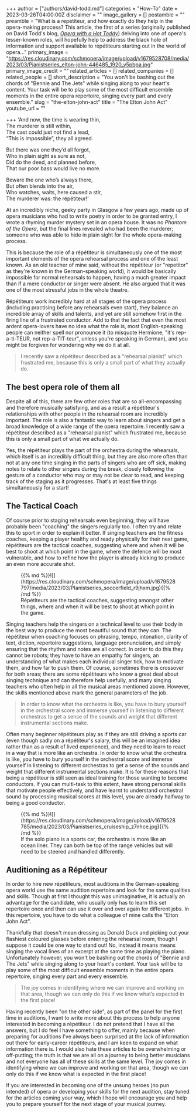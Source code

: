 +++
author = ["authors/david-todd.md"]
categories = "How-To"
date = 2023-03-26T04:00:00Z
disclaimer = ""
image_gallery = []
postamble = ""
preamble = "What is a repetiteur, and how exactly do they help in the opera-making process? This article, the first of a series (originally published on David Todd's blog, [_Opera with a Hot Toddy_](https://www.david-todd.co.uk/?page_id=770)) delving into one of opera's lesser-known roles, will hopefully help to address the black hole of information and support available to répétiteurs starting out in the world of opera..."
primary_image = "https://res.cloudinary.com/schmopera/image/upload/v1679528708/media/2023/03/Pianistseries_elton-john-446485_1920_v5pbpa.jpg"
primary_image_credit = ""
related_articles = []
related_companies = []
related_people = []
short_description = "You won't be bashing out the chords of \"Bennie and The Jets\" while singing along to your heart's content. Your task will be to play some of the most difficult ensemble moments in the entire opera repertoire, singing every part and every ensemble."
slug = "the-elton-john-act"
title = "The Elton John Act"
youtube_url = ""

+++
'And now, the time is wearing thin,  
The murderer is still within,   
The cast could just not find a lead,   
“This is impossible”, they all agreed.

But there was one they’d all forgot,   
Who in plain sight as sure as not,   
Did do the deed, and planned before,   
That our poor bass would live no more.

Beware the one who’s always there,   
But often blends into the air,  
Who watches, waits, here caused a stir,   
The murderer was: the répétiteur!’

At an incredibly niche, geeky party in Glasgow a few years ago, made up of opera musicians who had to write poetry in order to be granted entry, I wrote a rhyming murder mystery set in an opera house. It was no _Phantom of the Opera_, but the final lines revealed who had been the murderer; someone who was able to hide in plain sight for the whole opera-making process.

This is because the role of a répétiteur is simultaneously one of the most important elements of the opera rehearsal process and one of the least known. As an old teacher of mine said, without the répétiteur (or "repetitor" as they're known in the German-speaking world), it would be basically impossible for normal rehearsals to happen, having a much greater impact than if a mere conductor or singer were absent. He also argued that it was one of the most stressful jobs in the whole theatre.

Répétiteurs work incredibly hard at all stages of the opera process (including practising before any rehearsals even start), they balance an incredible array of skills and talents, and yet are still somehow first in the firing line of a frustrated conductor. Add to that the fact that even the most ardent opera-lovers have no idea what the role is, most English-speaking people can neither spell nor pronounce it (to misquote Hermione, "it's rep-a-ti-TEUR, not rep-a-TIT-teur", unless you're speaking in German), and you might be forgiven for wondering why we do it at all.

> I recently saw a répétiteur described as a "rehearsal pianist" which frustrated me, because this is only a small part of what they actually do.

## The best opera role of them all

Despite all of this, there are few other roles that are so all-encompassing and therefore musically satisfying, and as a result a répétiteur's relationships with other people in the rehearsal room are incredibly important. The role is also a fantastic way to learn about singers and get a broad knowledge of a wide range of the opera repertoire. I recently saw a répétiteur described as a "rehearsal pianist" which frustrated me, because this is only a small part of what we actually do.

Yes, the répétiteur plays the part of the orchestra during the rehearsals, which itself is an incredibly difficult thing, but they are also more often than not at any one time singing in the parts of singers who are off sick, making notes to relate to other singers during the break, closely following the gesture of a conductor who may or may not be clear to read, and keeping track of the staging as it progresses. That's at least five things simultaneously for a start!

## The Tactical Coach

Of course prior to staging rehearsals even beginning, they will have probably been "coaching" the singers regularly too. I often try and relate this to sport in order to explain it better. If singing teachers are the fitness coaches, keeping a player healthy and ready physically for their next game, répétiteurs are the tactical coaches, suggesting where and when it will be best to shoot at which point in the game, where the defence will be most vulnerable, and how to refine how the player is already kicking to produce an even more accurate shot.

<figure data-type="image">{{% md %}}![](https://res.cloudinary.com/schmopera/image/upload/v1679528797/media/2023/03/PIanistseries_soccerfield_r9jhxm.jpg){{% /md %}}

<figcaption>Répétiteurs are the tactical coaches, suggesting amongst other things, where and when it will be best to shoot at which point in the game.</figcaption>  
</figure>

Singing teachers help the singers on a technical level to use their body in the best way to produce the most beautiful sound that they can. The répétiteur when coaching focuses on phrasing, tempo, intonation, clarity of text, diction, repertoire suggestions, language pronunciation, and simply ensuring that the rhythm and notes are all correct. In order to do this they cannot be robots; they have to have an empathy for singers, an understanding of what makes each individual singer tick, how to motivate them, and how far to push them. Of course, sometimes there is crossover for both areas; there are some répétiteurs who know a great deal about singing technique and can therefore help usefully, and many singing teachers who often help in all the musical areas mentioned above. However, the skills mentioned above mark the general parameters of the job.

> In order to know what the orchestra is like, you have to bury yourself in the orchestral score and immerse yourself in listening to different orchestras to get a sense of the sounds and weight that different instrumental sections make.

Often many beginner répétiteurs play as if they are still driving a sports car (even though sadly on a répétiteur's salary, this will be an imagined idea rather than as a result of lived experience), and they need to learn to react in a way that is more like an orchestra. In order to know what the orchestra is like, you have to bury yourself in the orchestral score and immerse yourself in listening to different orchestras to get a sense of the sounds and weight that different instrumental sections make. It is for these reasons that being a répétiteur is still seen as ideal training for those wanting to become conductors. If you can multi-task to this extent, have strong personal skills that motivate people effectively, and have learnt to understand orchestral sound by processing musical scores at this level, you are already halfway to being a good conductor.

<figure data-type="image">{{% md %}}![](https://res.cloudinary.com/schmopera/image/upload/v1679528785/media/2023/03/Pianistseries_cruiseship_z7nhce.jpg){{% /md %}}

<figcaption>If the solo piano is a sports car, the orchestra is more like an ocean liner. They can both be top of the range vehicles but will need to be steered and handled differently.</figcaption></figure>

## Auditioning as a Répétiteur

In order to hire new répétiteurs, most auditions in the German-speaking opera world use the same audition repertoire and look for the same qualities and skills. Though at first I thought this was unimaginative, it is actually an advantage for the candidate, who usually only has to learn this set repertoire once and then can use it over and over again for different jobs. In this repertoire, you have to do what a colleague of mine calls the "Elton John Act". 

Thankfully that doesn't mean dressing as Donald Duck and picking out your flashiest coloured glasses before entering the rehearsal room, though I suppose it could be one way to stand out! No, instead it means means singing the vocal lines of an excerpt at the same time as playing the piano. Unfortunately however, you won't be bashing out the chords of "Bennie and The Jets" while singing along to your heart's content. Your task will be to play some of the most difficult ensemble moments in the entire opera repertoire, singing every part and every ensemble.  

> The joy comes in identifying where we can improve and working on that area, though we can only do this if we know what’s expected in the first place!

Having recently been "on the other side", as part of the panel for the first time in auditions, I want to write more about this process to help anyone interested in becoming a répétiteur. I do not pretend that I have all the answers, but I do feel I have something to offer, mainly because when preparing for auditions I've always been surprised at the lack of information out there for early-career répétiteurs, and I am keen to expand on what information there is. I would also hate these articles to be overwhelming or off-putting; the truth is that we are all on a journey to being better musicians and not everyone has all of these skills at the same level. The joy comes in identifying where we can improve and working on that area, though we can only do this if we know what is expected in the first place! 

If you are interested in becoming one of the unsung heroes (no pun intended) of opera or developing your skills for the next audition, stay tuned for the articles coming your way, which I hope will encourage you and help you to prepare yourself for the next stage of your musical journey.